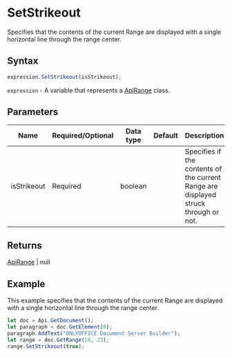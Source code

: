 # SetStrikeout

Specifies that the contents of the current Range are displayed with a single horizontal line through the range center.

## Syntax

```javascript
expression.SetStrikeout(isStrikeout);
```

`expression` - A variable that represents a [ApiRange](../ApiRange.md) class.

## Parameters

| **Name** | **Required/Optional** | **Data type** | **Default** | **Description** |
| ------------- | ------------- | ------------- | ------------- | ------------- |
| isStrikeout | Required | boolean |  | Specifies if the contents of the current Range are displayed struck through or not. |

## Returns

[ApiRange](../../ApiRange/ApiRange.md) \| null

## Example

This example specifies that the contents of the current Range are displayed with a single horizontal line through the range center.

```javascript editor-
let doc = Api.GetDocument();
let paragraph = doc.GetElement(0);
paragraph.AddText("ONLYOFFICE Document Server Builder");
let range = doc.GetRange(18, 23);
range.SetStrikeout(true);
```

